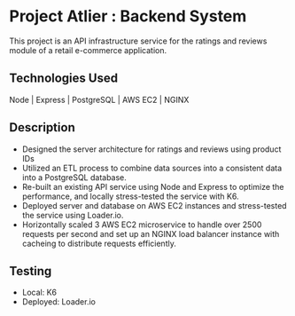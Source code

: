 # Project Atlier : Backend System
This project is an API infrastructure service for the ratings and reviews module of a retail e-commerce application.
## Technologies Used
Node | Express | PostgreSQL | AWS EC2 | NGINX
## Description
- Designed the server architecture for ratings and reviews using product IDs
- Utilized an ETL process to combine data sources into a consistent data into a PostgreSQL database.
- Re-built an existing API service using Node and Express to optimize the performance, and locally stress-tested the service with K6.
- Deployed server and database on AWS EC2 instances and stress-tested the service using Loader.io.
- Horizontally scaled 3 AWS EC2 microservice to handle over 2500 requests per second and set up an NGINX load balancer instance with cacheing to distribute requests efficiently.

## Testing
- Local: K6
- Deployed: Loader.io
